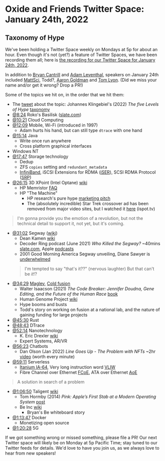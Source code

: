 # Oxide and Friends Twitter Space: January 24th, 2022

## Taxonomy of Hype

We've been holding a Twitter Space weekly on Mondays at 5p for about an hour.
Even though it's not (yet?) a feature of Twitter Spaces, we have been
recording them all; here is
[the recording for our Twitter Space for January 24th, 2022](https://youtu.be/qrWgmkBfn9s).

In addition to
[Bryan Cantrill](https://twitter.com/bcantrill) and
[Adam Leventhal](https://twitter.com/ahl),
speakers on January 24th included
[MattSci](https://twitter.com/MattSci2),
Todd?,
[Aaron Goldman](https://twitter.com/aarondgoldman) and
[Tom Lyon](https://twitter.com/aka_pugs).
(Did we miss your name and/or get it wrong? Drop a PR!)

Some of the topics we hit on, in the order that we hit them:

- The [tweet](https://twitter.com/bcantrill/status/1485689044109443073) about the topic:
  Johannes Klingebiel's (2022) _The five Levels of Hype_
  [taxonomy](https://johannesklingebiel.de/2022/01/12/hype-as-a-scale.html)
- [@8:24](https://youtu.be/qrWgmkBfn9s?t=504)
  Roko's Basilisk
  ([slate.com](https://slate.com/technology/2014/07/rokos-basilisk-the-most-terrifying-thought-experiment-of-all-time.html))
- [@10:21](https://youtu.be/qrWgmkBfn9s?t=621) Cloud Computing
- [@12:09](https://youtu.be/qrWgmkBfn9s?t=729) Mobile,
  Wi-Fi (introduced in 1997)
  - Adam hurts his hand, but can still type `dtrace` with one hand
- [@15:14](https://youtu.be/qrWgmkBfn9s?t=914) Java
  - Write once run anywhere
  - Cross platform graphical interfaces
- Windows NT
- [@17:47](https://youtu.be/qrWgmkBfn9s?t=1067) Storage technology
  - Dedup
  - ZFS `copies` setting and `redundant_metadata`
  - [InfiniBand](https://en.wikipedia.org/wiki/InfiniBand),
    iSCSI Extensions for RDMA
    ([iSER](https://en.wikipedia.org/wiki/ISCSI_Extensions_for_RDMA)),
    SCSI RDMA Protocol ([SRP](https://en.wikipedia.org/wiki/SCSI_RDMA_Protocol))
- [@26:15](https://youtu.be/qrWgmkBfn9s?t=1575)
  3D XPoint (Intel Optane) [wiki](https://en.wikipedia.org/wiki/3D_XPoint)
  - HP Memristor [FAQ](https://www.hpl.hp.com/news/2008/apr-jun/memristor_faq.html)
  - HP "The Machine"
    - HP research's pure hype
      [marketing pitch](https://www.hpl.hp.com/research/systems-research/themachine/)
    - The (absolutely incredible) Star Trek crossover ad
      has been removed from major video sites,
      but I watched it [here](https://www.ispot.tv/ad/AG_2/hewlett-packard-enterprise-star-trek-beyond-meets-the-machine) (ispot.tv)
> I'm gonna provide you the emotion of a revolution, but not the technical detail to
> support it, not yet, but it's coming.
- [@31:02](https://youtu.be/qrWgmkBfn9s?t=1862)
  Segway ([wiki](https://en.wikipedia.org/wiki/Segway))
  - Dean Kamen [wiki](https://en.wikipedia.org/wiki/Dean_Kamen)
  - Decoder Ring podcast (June 2021) _Who Killed the Segway?_ ~40mins
    [slate.com](https://slate.com/podcasts/decoder-ring/2021/06/segway-dean-kamen),
    Apple [podcasts](https://podcasts.apple.com/us/podcast/who-killed-the-segway/id1376577202?i=1000528700569)
  - 2001 Good Morning America Segway unveiling, Diane Sawyer is
    [underwhelmed](https://youtu.be/Tppv2NgZOQU?t=53)
  > I'm tempted to say "that's it??" (nervous laughter)
  > But that can't be _it_!?
- [@34:29](https://youtu.be/qrWgmkBfn9s?t=2069)
  [Maglev](https://en.wikipedia.org/wiki/Maglev),
  [Cold fusion](https://en.wikipedia.org/wiki/Cold_fusion)
  - Walter Isaacson (2021) _The Code Breaker:
    Jennifer Doudna, Gene Editing, and the Future of the Human Race_
    [book](https://www.google.com/books/edition/The_Code_Breaker/f_D3DwAAQBAJ)
  - Human Genome Project [wiki](https://en.wikipedia.org/wiki/Human_Genome_Project)
  - Hype booms and busts
  - Todd's story on working on fusion at a national lab,
    and the nature of gaining funding for large projects
- [@45:30](https://youtu.be/qrWgmkBfn9s?t=2730) Rust
- [@48:43](https://youtu.be/qrWgmkBfn9s?t=2923) DTrace
- [@52:14](https://youtu.be/qrWgmkBfn9s?t=3134) Nanotechnology
  - K. Eric Drexler [wiki](https://en.wikipedia.org/wiki/K._Eric_Drexler)
  - Expert Systems, AR/VR
- [@56:23](https://youtu.be/qrWgmkBfn9s?t=3383) Chatbots
  - Dan Olson (Jan 2022) _Line Goes Up - The Problem with NFTs_ ~2hr
    [video](https://youtu.be/YQ_xWvX1n9g) (worth every minute)
- [@59:11](https://youtu.be/qrWgmkBfn9s?t=3551) Serverless
  - [Itanium IA-64](https://en.wikipedia.org/wiki/IA-64),
    Very long instruction word
    [VLIW](https://en.wikipedia.org/wiki/Very_long_instruction_word)
  - Fibre Channel over Ethernet
    [FCoE](https://en.wikipedia.org/wiki/Fibre_Channel_over_Ethernet),
    ATA over Ethernet
    [AoE](https://en.wikipedia.org/wiki/ATA_over_Ethernet)
> A solution in search of a problem
- [@1:06:50](https://youtu.be/qrWgmkBfn9s?t=4010)
  Taligent [wiki](https://en.wikipedia.org/wiki/Taligent)
  - Tom Hormby (2014) _Pink: Apple’s First Stab at a Modern Operating System_
    [post](https://lowendmac.com/2014/pink-apples-first-stab-at-a-modern-operating-system/)
  - Be Inc [wiki](https://en.wikipedia.org/wiki/Be_Inc.)
    - Bryan's Be whiteboard story
- [@1:13:47](https://youtu.be/qrWgmkBfn9s?t=4427) Docker
  - Monetizing open source
- [@1:20:28](https://youtu.be/qrWgmkBfn9s?t=4828) 5G


If we got something wrong or missed something, please file a PR!
Our next Twitter space will likely be on Monday at 5p Pacific Time; stay tuned
to our Twitter feeds for details.  We'd love to have you join us, as we
always love to hear from new speakers!

